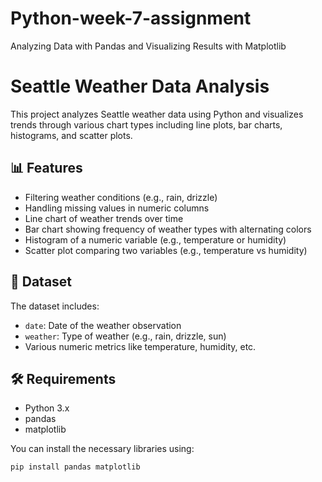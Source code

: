 # Python-week-7-assignment
Analyzing Data with Pandas and Visualizing Results with Matplotlib

# Seattle Weather Data Analysis

This project analyzes Seattle weather data using Python and visualizes trends through various chart types including line plots, bar charts, histograms, and scatter plots.

## 📊 Features

- Filtering weather conditions (e.g., rain, drizzle)
- Handling missing values in numeric columns
- Line chart of weather trends over time
- Bar chart showing frequency of weather types with alternating colors
- Histogram of a numeric variable (e.g., temperature or humidity)
- Scatter plot comparing two variables (e.g., temperature vs humidity)

## 📁 Dataset

The dataset includes:
- `date`: Date of the weather observation
- `weather`: Type of weather (e.g., rain, drizzle, sun)
- Various numeric metrics like temperature, humidity, etc.

## 🛠 Requirements

- Python 3.x
- pandas
- matplotlib

You can install the necessary libraries using:

```bash
pip install pandas matplotlib
